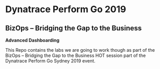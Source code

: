 # Dynatrace Perform Go 2019

## BizOps – Bridging the Gap to the Business

**Advanced Dashboarding**

This Repo contains the labs we are going to work though as part of the BizOps – Bridging the Gap to the Business HOT session part of the Dynatrace Perform Go Sydney 2019 event.
